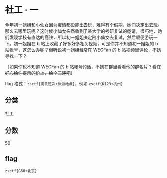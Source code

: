 # 社工 · 一

今年初一姐姐和小仙女因为疫情都没能出去玩，难得有个假期，她们决定出去玩。那么去哪里玩呢？这时候小仙女突然收到了某大学的考研复试的邀请，很巧地，她们发现学校有直达的高铁，所以初一姐姐决定陪小仙女去复试，然后顺便游玩一下。初一姐姐在 b 站上收藏了好多好多相关视频，可是你并不知道初一姐姐的 b 站帐号，这怎么办呢？但听说初一姐姐经常在 WEGFan 的 b 站视频里评论，不妨寻找一下？

（如果你也不知道 WEGFan 的 b 站帐号的话，不妨在群里看看他的群名片？~~看在好心给你提示的份上，给个三连吧~~）

flag 格式：`zsctf{高铁班次+旅游地点}`，例如 `zsctf{K123+杭州}`

## 分类

社工

## 分数

50

## flag

`zsctf{G68+北京}`
